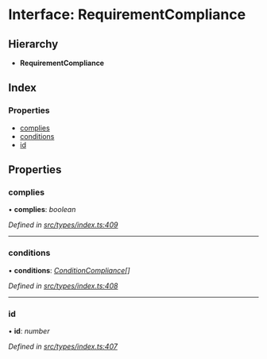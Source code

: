 # Interface: RequirementCompliance

## Hierarchy

* **RequirementCompliance**

## Index

### Properties

* [complies](requirementcompliance.md#complies)
* [conditions](requirementcompliance.md#conditions)
* [id](requirementcompliance.md#id)

## Properties

###  complies

• **complies**: *boolean*

*Defined in [src/types/index.ts:409](https://github.com/PolymathNetwork/polymesh-sdk/blob/da0f7fd7/src/types/index.ts#L409)*

___

###  conditions

• **conditions**: *[ConditionCompliance](conditioncompliance.md)[]*

*Defined in [src/types/index.ts:408](https://github.com/PolymathNetwork/polymesh-sdk/blob/da0f7fd7/src/types/index.ts#L408)*

___

###  id

• **id**: *number*

*Defined in [src/types/index.ts:407](https://github.com/PolymathNetwork/polymesh-sdk/blob/da0f7fd7/src/types/index.ts#L407)*
